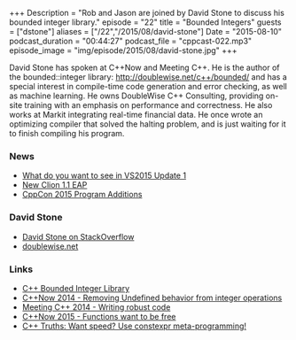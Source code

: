 +++
Description = "Rob and Jason are joined by David Stone to discuss his bounded integer library."
episode = "22"
title = "Bounded Integers"
guests = ["dstone"]
aliases = ["/22","/2015/08/david-stone"]
Date = "2015-08-10"
podcast_duration = "00:44:27"
podcast_file = "cppcast-022.mp3"
episode_image = "img/episode/2015/08/david-stone.jpg"
+++

David Stone has spoken at C++Now and Meeting C++. He is the author of the bounded::integer library: http://doublewise.net/c++/bounded/ and has a 
special interest in compile-time code generation and error checking, as well as machine learning. He owns DoubleWise C++ Consulting, providing on-site training with an emphasis on performance and correctness. He also 
works at Markit integrating real-time financial data. He once wrote an optimizing compiler that solved the halting problem, and is just waiting for it to finish compiling his program.


### News ###

 - [What do you want to see in VS2015 Update 1](https://www.reddit.com/r/cpp/comments/3g3aa1/what_do_you_want_to_see_in_vs_2015_update_1/)
 - [New Clion 1.1 EAP](http://blog.jetbrains.com/clion/2015/08/new-clion-1-1-eap-project-scopes-cmake-targets-and-other-changes/)
 - [CppCon 2015 Program Additions](http://cppcon.org/2015programadditions/)

 
### David Stone ###

 - [David Stone on StackOverflow](http://stackoverflow.com/users/852254/david-stone)
 - [doublewise.net](http://doublewise.net/)

### Links ###

 - [C++ Bounded Integer Library](http://doublewise.net/c++/bounded/)
 - [C++Now 2014 - Removing Undefined behavior from integer operations](https://www.youtube.com/watch?v=hgeErnYxAUw)
 - [Meeting C++ 2014 - Writing robust code](https://www.youtube.com/watch?v=i9qeykCp0OA)
 - [C++Now 2015 - Functions want to be free](http://cppnow2015.sched.org/event/8c3141e392cebe09c9fabccd4a0b7937#.Vc1XtrJVhBc)
 - [C++ Truths: Want speed? Use constexpr meta-programming!](http://cpptruths.blogspot.com/2011/07/want-speed-use-constexpr-meta.html)
